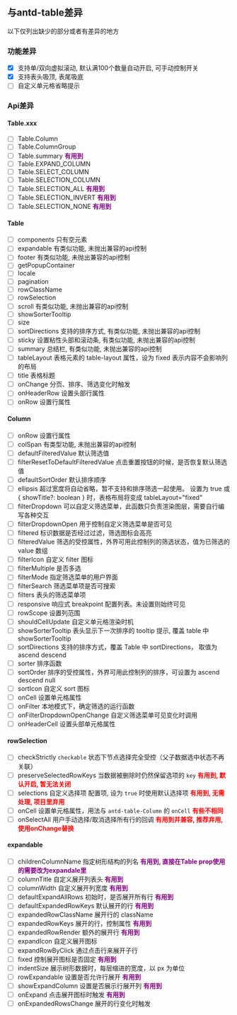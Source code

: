 ## 与antd-table差异

以下仅列出缺少的部分或者有差异的地方

### 功能差异

- [x] 支持单/双向虚拟滚动, 默认满100个数量自动开启, 可手动控制开关
- [x] 支持表头吸顶, 表尾吸底
- [ ] 自定义单元格省略提示

### Api差异

#### Table.xxx

- [ ] Table.Column
- [ ] Table.ColumnGroup
- [ ] Table.summary <b style="color: purple;">有用到</b>
- [ ] Table.EXPAND_COLUMN
- [ ] Table.SELECT_COLUMN
- [ ] Table.SELECTION_COLUMN
- [ ] Table.SELECTION_ALL <b style="color: purple;">有用到</b>
- [ ] Table.SELECTION_INVERT <b style="color: purple;">有用到</b>
- [ ] Table.SELECTION_NONE <b style="color: purple;">有用到</b>

#### Table

- [ ] components 只有空元素
- [ ] expandable 有类似功能, 未抛出兼容的api控制
- [ ] footer 有类似功能, 未抛出兼容的api控制
- [ ] getPopupContainer
- [ ] locale
- [ ] pagination
- [ ] rowClassName
- [ ] rowSelection
- [ ] scroll 有类似功能, 未抛出兼容的api控制
- [ ] showSorterTooltip
- [ ] size
- [ ] sortDirections 支持的排序方式, 有类似功能, 未抛出兼容的api控制
- [ ] sticky 设置粘性头部和滚动条, 有类似功能, 未抛出兼容的api控制
- [ ] summary 总结栏, 有类似功能, 未抛出兼容的api控制
- [ ] tableLayout 表格元素的 table-layout 属性，设为 fixed 表示内容不会影响列的布局
- [ ] title 表格标题
- [ ] onChange 分页、排序、筛选变化时触发
- [ ] onHeaderRow 设置头部行属性
- [ ] onRow 设置行属性

#### Column

- [ ] onRow 设置行属性
- [ ] colSpan 有类型功能, 未抛出兼容的api控制
- [ ] defaultFilteredValue 默认筛选值
- [ ] filterResetToDefaultFilteredValue 点击重置按钮的时候，是否恢复默认筛选值
- [ ] defaultSortOrder 默认排序顺序
- [ ] ellipsis 	超过宽度将自动省略，暂不支持和排序筛选一起使用。
  设置为 true 或 { showTitle?: boolean } 时，表格布局将变成 tableLayout="fixed"
- [ ] filterDropdown 	可以自定义筛选菜单，此函数只负责渲染图层，需要自行编写各种交互
- [ ] filterDropdownOpen 用于控制自定义筛选菜单是否可见
- [ ] filtered 标识数据是否经过过滤，筛选图标会高亮
- [ ] filteredValue 筛选的受控属性，外界可用此控制列的筛选状态，值为已筛选的 value 数组
- [ ] filterIcon 自定义 filter 图标
- [ ] filterMultiple 是否多选
- [ ] filterMode 指定筛选菜单的用户界面
- [ ] filterSearch 筛选菜单项是否可搜索	
- [ ] filters 表头的筛选菜单项		
- [ ] responsive 响应式 breakpoint 配置列表。未设置则始终可见		
- [ ] rowScope 设置列范围		
- [ ] shouldCellUpdate 自定义单元格渲染时机		
- [ ] showSorterTooltip 表头显示下一次排序的 tooltip 提示, 覆盖 table 中 showSorterTooltip		
- [ ] sortDirections 支持的排序方式，覆盖 Table 中 sortDirections， 取值为 ascend descend	
- [ ] sorter 排序函数
- [ ] sortOrder 排序的受控属性，外界可用此控制列的排序，可设置为 ascend descend null
- [ ] sortIcon 自定义 sort 图标
- [ ] onCell 设置单元格属性
- [ ] onFilter 本地模式下，确定筛选的运行函数
- [ ] onFilterDropdownOpenChange 自定义筛选菜单可见变化时调用
- [ ] onHeaderCell 设置头部单元格属性

#### rowSelection

- [ ] checkStrictly `checkable` 状态下节点选择完全受控（父子数据选中状态不再关联）
- [ ] preserveSelectedRowKeys 当数据被删除时仍然保留选项的 `key` <b style="color: red;">有用到, 默认开启, 暂无法关闭</b>
- [ ] selections 自定义选择项 配置项, 设为 `true` 时使用默认选择项 <b style="color: red;">有用到, 无需处理, 项目里弃用</b>
- [ ] onCell 设置单元格属性，用法与 `antd-table-Column` 的 `onCell` <b style="color: red;">有些不相同</b>
- [ ] onSelectAll 用户手动选择/取消选择所有行的回调 <b style="color: red;">有用到并兼容, 推荐弃用, 使用onChange替换</b>

#### expandable

- [ ] childrenColumnName 指定树形结构的列名 <b style="color: purple;">有用到, 直接在Table prop使用的需要改为expandale里</b>
- [ ] columnTitle 自定义展开列表头 <b style="color: purple;">有用到</b>
- [ ] columnWidth 自定义展开列宽度 <b style="color: purple;">有用到</b>
- [ ] defaultExpandAllRows 初始时，是否展开所有行 <b style="color: purple;">有用到</b>
- [ ] defaultExpandedRowKeys 默认展开的行 <b style="color: purple;">有用到</b>
- [ ] expandedRowClassName 展开行的 className
- [ ] expandedRowKeys 展开的行，控制属性 <b style="color: purple;">有用到</b>
- [ ] expandedRowRender 额外的展开行 <b style="color: purple;">有用到</b>
- [ ] expandIcon 自定义展开图标
- [ ] expandRowByClick 通过点击行来展开子行
- [ ] fixed 控制展开图标是否固定 <b style="color: purple;">有用到</b>
- [ ] indentSize 展示树形数据时，每层缩进的宽度，以 px 为单位
- [ ] rowExpandable 设置是否允许行展开 <b style="color: purple;">有用到</b>
- [ ] showExpandColumn 设置是否展示行展开列 <b style="color: purple;">有用到</b>
- [ ] onExpand 点击展开图标时触发 <b style="color: purple;">有用到</b>
- [ ] onExpandedRowsChange 展开的行变化时触发
